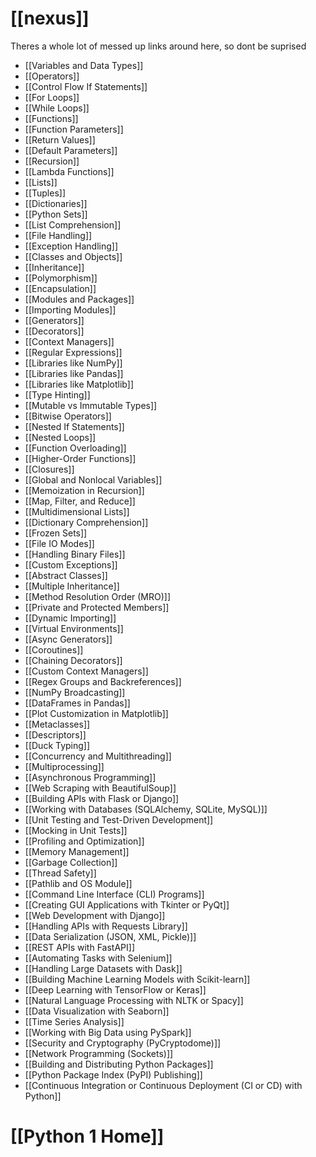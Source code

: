 # [[nexus]]

Theres a whole lot of messed up links around here, so dont be suprised



 - [[Variables and Data Types]]
 - [[Operators]]
 - [[Control Flow If Statements]]
 - [[For Loops]]
 - [[While Loops]]
 - [[Functions]]
 - [[Function Parameters]]
 - [[Return Values]]
 - [[Default Parameters]]
 - [[Recursion]]
- [[Lambda Functions]]
 - [[Lists]]
 - [[Tuples]]
 - [[Dictionaries]]
 - [[Python Sets]]
 - [[List Comprehension]]
 - [[File Handling]]
 - [[Exception Handling]]
 - [[Classes and Objects]]
 - [[Inheritance]]
 - [[Polymorphism]]
 - [[Encapsulation]]
 - [[Modules and Packages]]
 - [[Importing Modules]]
 - [[Generators]]
 - [[Decorators]]
 - [[Context Managers]]
 - [[Regular Expressions]]
 - [[Libraries like NumPy]]
 - [[Libraries like Pandas]]
 - [[Libraries like Matplotlib]]
 - [[Type Hinting]]
 - [[Mutable vs Immutable Types]]
- [[Bitwise Operators]]
 - [[Nested If Statements]]
 - [[Nested Loops]]
 - [[Function Overloading]]
- [[Higher-Order Functions]]
 - [[Closures]]
 - [[Global and Nonlocal Variables]]
- [[Memoization in Recursion]]
 - [[Map, Filter, and Reduce]]
- [[Multidimensional Lists]]
 - [[Dictionary Comprehension]]
- [[Frozen Sets]]
 - [[File IO Modes]]
 - [[Handling Binary Files]]
 - [[Custom Exceptions]]
 - [[Abstract Classes]]
- [[Multiple Inheritance]]
- [[Method Resolution Order (MRO)]]
 - [[Private and Protected Members]]
 - [[Dynamic Importing]]
 - [[Virtual Environments]]
- [[Async Generators]]
 - [[Coroutines]]
- [[Chaining Decorators]]
- [[Custom Context Managers]]
 - [[Regex Groups and Backreferences]]
 - [[NumPy Broadcasting]]
 - [[DataFrames in Pandas]]
 - [[Plot Customization in Matplotlib]]
 - [[Metaclasses]]
 - [[Descriptors]]
 - [[Duck Typing]]
 - [[Concurrency and Multithreading]]
 - [[Multiprocessing]]
 - [[Asynchronous Programming]]
 - [[Web Scraping with BeautifulSoup]]
 - [[Building APIs with Flask or Django]]
- [[Working with Databases (SQLAlchemy, SQLite, MySQL)]]
 - [[Unit Testing and Test-Driven Development]]
 - [[Mocking in Unit Tests]]
 - [[Profiling and Optimization]]
 - [[Memory Management]]
 - [[Garbage Collection]]
 - [[Thread Safety]]
 - [[Pathlib and OS Module]]
- [[Command Line Interface (CLI) Programs]]
 - [[Creating GUI Applications with Tkinter or PyQt]]
 - [[Web Development with Django]]
 - [[Handling APIs with Requests Library]]
- [[Data Serialization (JSON, XML, Pickle)]]
 - [[REST APIs with FastAPI]]
 - [[Automating Tasks with Selenium]]
 - [[Handling Large Datasets with Dask]]
 - [[Building Machine Learning Models with Scikit-learn]]
 - [[Deep Learning with TensorFlow or Keras]]
 - [[Natural Language Processing with NLTK or Spacy]]
 - [[Data Visualization with Seaborn]]
 - [[Time Series Analysis]]
 - [[Working with Big Data using PySpark]]
- [[Security and Cryptography (PyCryptodome)]]
- [[Network Programming (Sockets)]]
 - [[Building and Distributing Python Packages]]
- [[Python Package Index (PyPI) Publishing]]
- [[Continuous Integration or Continuous Deployment (CI or CD) with Python]]
# [[Python 1 Home]]